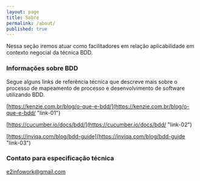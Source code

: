 ```yaml
---
layout: page
title: Sobre
permalink: /about/
published: true
---
```


Nessa seção iremos atuar como facilitadores em relação aplicabilidade em contexto negocial da técnica BDD.

### Informações sobre BDD

Segue alguns links de referência técnica que descreve mais sobre o processo de mapeamento de processo e desenvolvimento de software utilizando BDD.


[https://kenzie.com.br/blog/o-que-e-bdd/](https://kenzie.com.br/blog/o-que-e-bdd/ "link-01")

[https://cucumber.io/docs/bdd/](https://cucumber.io/docs/bdd/ "link-02")

[https://inviqa.com/blog/bdd-guide](https://inviqa.com/blog/bdd-guide "link-03")


### Contato para especificação técnica

[e2infowork@gmail.com](mailto:e2infowork@gmail.com)
